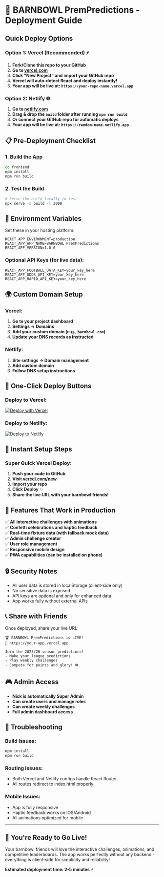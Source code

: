 # 🚀 BARNBOWL PremPredictions - Deployment Guide

## Quick Deploy Options

### Option 1: Vercel (Recommended) ⚡
1. **Fork/Clone this repo to your GitHub**
2. **Go to [vercel.com](https://vercel.com)**
3. **Click "New Project" and import your GitHub repo**
4. **Vercel will auto-detect React and deploy instantly!**
5. **Your app will be live at: `https://your-repo-name.vercel.app`**

### Option 2: Netlify 🌐
1. **Go to [netlify.com](https://netlify.com)**
2. **Drag & drop the `build` folder after running `npm run build`**
3. **Or connect your GitHub repo for automatic deploys**
4. **Your app will be live at: `https://random-name.netlify.app`**

## 📋 Pre-Deployment Checklist

### 1. Build the App
```bash
cd frontend
npm install
npm run build
```

### 2. Test the Build
```bash
# Serve the build locally to test
npx serve -s build -l 3000
```

## 🔧 Environment Variables

Set these in your hosting platform:

```
REACT_APP_ENVIRONMENT=production
REACT_APP_APP_NAME=BARNBOWL PremPredictions
REACT_APP_VERSION=1.0.0
```

### Optional API Keys (for live data):
```
REACT_APP_FOOTBALL_DATA_KEY=your_key_here
REACT_APP_ODDS_API_KEY=your_key_here
REACT_APP_RAPID_API_KEY=your_key_here
```

## 🌍 Custom Domain Setup

### Vercel:
1. **Go to your project dashboard**
2. **Settings → Domains**
3. **Add your custom domain (e.g., `barnbowl.com`)**
4. **Update your DNS records as instructed**

### Netlify:
1. **Site settings → Domain management**
2. **Add custom domain**
3. **Follow DNS setup instructions**

## 🎯 One-Click Deploy Buttons

### Deploy to Vercel:
[![Deploy with Vercel](https://vercel.com/button)](https://vercel.com/new/clone?repository-url=https://github.com/your-username/PremPredictions)

### Deploy to Netlify:
[![Deploy to Netlify](https://www.netlify.com/img/deploy/button.svg)](https://app.netlify.com/start/deploy?repository=https://github.com/your-username/PremPredictions)

## 🚀 Instant Setup Steps

### Super Quick Vercel Deploy:
1. **Push your code to GitHub**
2. **Visit [vercel.com/new](https://vercel.com/new)**
3. **Import your repo**
4. **Click Deploy** ✨
5. **Share the live URL with your barnbowl friends!**

## 📱 Features That Work in Production

✅ **All interactive challenges with animations**  
✅ **Confetti celebrations and haptic feedback**  
✅ **Real-time fixture data (with fallback mock data)**  
✅ **Admin challenge creator**  
✅ **User role management**  
✅ **Responsive mobile design**  
✅ **PWA capabilities (can be installed on phone)**

## 🔒 Security Notes

- All user data is stored in localStorage (client-side only)
- No sensitive data is exposed
- API keys are optional and only for enhanced data
- App works fully without external APIs

## 📞 Share with Friends

Once deployed, share your live URL:
```
🏆 BARNBOWL PremPredictions is LIVE!
🔗 https://your-app.vercel.app

Join the 2025/26 season predictions!
- Make your league predictions
- Play weekly challenges  
- Compete for points and glory! ⚽
```

## 🎮 Admin Access

- **Nick is automatically Super Admin**
- **Can create users and manage roles**
- **Can create weekly challenges**
- **Full admin dashboard access**

## 🔧 Troubleshooting

### Build Issues:
```bash
npm install
npm run build
```

### Routing Issues:
- Both Vercel and Netlify configs handle React Router
- All routes redirect to index.html properly

### Mobile Issues:
- App is fully responsive
- Haptic feedback works on iOS/Android
- All animations optimized for mobile

---

## 🎉 You're Ready to Go Live!

Your barnbowl friends will love the interactive challenges, animations, and competitive leaderboards. The app works perfectly without any backend - everything is client-side for simplicity and reliability!

**Estimated deployment time: 2-5 minutes** ⚡